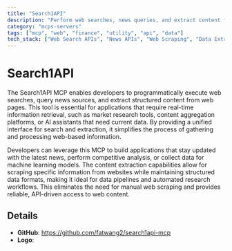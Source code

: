 ```yaml
---
title: "Search1API"
description: "Perform web searches, news queries, and extract content from web pages for research and data gathering."
category: "mcps-servers"
tags: ["mcp", "web", "finance", "utility", "api", "data"]
tech_stack: ["Web Search APIs", "News APIs", "Web Scraping", "Data Extraction", "Content Aggregation"]
---
```


# Search1API

The Search1API MCP enables developers to programmatically execute web searches, query news sources, and extract structured content from web pages. This tool is essential for applications that require real-time information retrieval, such as market research tools, content aggregation platforms, or AI assistants that need current data. By providing a unified interface for search and extraction, it simplifies the process of gathering and processing web-based information.

Developers can leverage this MCP to build applications that stay updated with the latest news, perform competitive analysis, or collect data for machine learning models. The content extraction capabilities allow for scraping specific information from websites while maintaining structured data formats, making it ideal for data pipelines and automated research workflows. This eliminates the need for manual web scraping and provides reliable, API-driven access to web content.

## Details

- **GitHub**: https://github.com/fatwang2/search1api-mcp
- **Logo**: 
